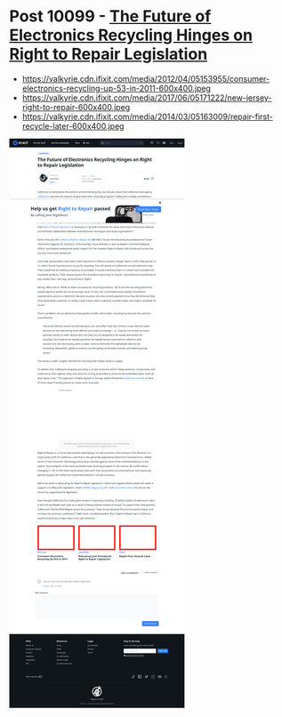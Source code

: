 # Post 10099 - [The Future of Electronics Recycling Hinges on Right to Repair Legislation](https://www.ifixit.com/News/10099/calrecycle-electronics-recycling-report)

- https://valkyrie.cdn.ifixit.com/media/2012/04/05153955/consumer-electronics-recycling-up-53-in-2011-600x400.jpeg
- https://valkyrie.cdn.ifixit.com/media/2017/06/05171222/new-jersey-right-to-repair-600x400.jpeg
- https://valkyrie.cdn.ifixit.com/media/2014/03/05163009/repair-first-recycle-later-600x400.jpeg

![screencap](screenshots/a5b439c0-5c60-4c6b-a402-2040211709dd.png)
